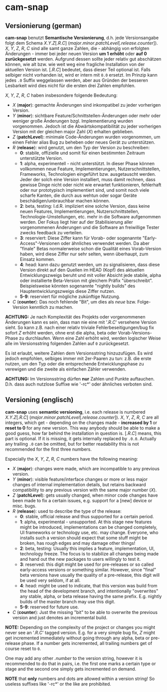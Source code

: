 # cam-snap

## Versionierung (german)

**cam-snap** benutzt __Semantische Versionierung__, d.h. jede Versionsangabe
folgt dem Schema
_X_._Y_._Z_[._R_._C_] (_major_._minor_._patchLevel_[._release_._counter_]).
_X_, _Y_, _Z_, _R_, _C_ sind alle samt ganze Zahlen, die - abhängig von
erfolgten Änderungen - immer bei jeder neuen Version **um 1 erhöht**
oder **auf 0 zurückgesetzt** werden. Aufgrund dessen sollte jeder relativ gut
abschätzen können, wie alt bzw. wie weit weg eine fragliche Installation von
der aktuellen Version ist. [._R_._C_] bedeutet, dass dieser Teil optional ist.
Falls selbiger nicht vorhanden ist, wird er intern mit `0.0` ersetzt.
Im Prinzip kann jedes `.0` Suffix weggelassen werden, aber aus Gründen der
besseren Lesbarkeit wird dies nicht für die ersten drei Zahlen empfohlen.

_X_, _Y_, _Z_, _R_, _C_ haben insbesondere folgende Bedeutung:
* _X_ (**major**): gemachte Änderungen sind inkompatibel zu jeder vorherigen
	Version.
* _Y_ (**minor**): sichtbare Feature/Schnittstellen-Änderungen oder mehr oder
	weniger große Änderungen bzgl. Implementierung wurden vorgenommen. Jedoch
	ist die Abwärtskompatibilität zu jeder vorherigen Version mit der
	gleichen major Zahl (_X_) erhalten geblieben.
* _Z_ (**patchLevel**): minimale Code-Änderungen wurden vorgenommen, um einen
	Fehler alias Bug zu beheben oder neues Gerät zu unterstützen.
* _R_ (**release**): wird genutzt, um den Typ der Version zu beschreiben:
	* **0**: stabile, offizielle und somit für einen bestimmten Zeitraum
		unterstützte Version.
	* **1**: alpha, experimentell - nicht unterstützt. In dieser Phase können
		vollkommen neue Feature, Implementierungen, Nutzerschnittstellen,
		Frameworks, Technologien eingeführt bzw. ausgetauscht werden. Jeder der
		solch eine Version installiert, muss damit rechnen, dass gewisse Dinge
		nicht oder nicht wie erwartet funktionieren, fehlerhaft oder nur
		prototypisch implementiert sind, und somit noch viele scharfe Kanten,
		die durch aus wehtun oder sogar Geräte beschädigen/unbrauchbar machen
		können.
	* **2**: beta, testing: I.d.R. impliziert eine solche Version, dass keine
		neuen Features, Implementierungen, Nutzerschnittstellen,
		Technologie-Umstellungen, etc. mehr in die Software aufgenommen werden.
		Der Fokus liegt hier auf der Stabilisierung aller vorgenommenen
		Änderungen und die Software an freiwillige Tester zwecks feedback zu
		verteilen.
	* **3**: reserviert: Diese Ziffer kann für Vorab- oder sogenannte
		"Early-Access"-Versionen oder ähnliches verwendet werden. Da aber
		"finale" Betas normalerweise schon die Qualität eines Vorab-Version
		haben, wird diese Ziffer nur sehr selten, wenn überhaupt, zum Einsatz
		kommen.
	* **4**: head: kann dazu genutzt werden, um zu signalisieren, dass diese
		Version direkt auf den Quellen im HEAD (Kopf) des aktuellen
		Entwicklungszweigs beruht und mit voller Absicht jede stabile, alpha
		oder installierte Beta-Version mit gleichem Präfix "überschreibt".
		Beispielsweise könnten sogenannte "nightly builds" des
		Hauptentwicklungszweigs diese Ziffer nutzen.
	* **5-9**: reserviert für mögliche zukünftige Nutzung.
* _C_ (**counter**): Das noch fehlende "Bit", um dies als _neue_ bzw.
	Folge-Version kenntlich zu machen.

**ACHTUNG:** Je nach Komplexität des Projekts oder vorgenommenen Änderungen
kann es sein, dass man nie eine mit '._R_._C_' versehene Version sieht. So kann
z.B. nach einer relativ triviale Fehlerbeseitigungen/bug fix sofort _Z_ erhöht
werden, ohne erst die alpha, beta oder Vorab-Versions-Phase zu durchlaufen.
Wenn eine Zahl erhöht wird, werden logischer Weise alle im Versionsstring
folgenden Zahlen auf `0` zurückgesetzt.

Es ist erlaubt, weitere Zahlen dem Versionsstring hinzuzufügen. Es wird jedoch
empfohlen, selbiges immer mit 2er-Paaren zu tun: z.B. die erste nutzen, um den
Typ oder die entsprechende Entwicklungsphase zu verewigen und die zweite als
einfachen Zähler verwenden.

**ACHTUNG:** Im Versionsstring dürfen **nur** Zahlen und Punkte auftauchen.
D.h. dass auch nutzlose Suffixe wie '-rc\*' oder ähnliches verboten sind.


## Versioning (englisch)

**cam-snap** uses __semantic versioning__, i.e. each release is numbered
_X_._Y_._Z_[._R_._C_] (_major_._minor_._patchLevel_[._release_._counter_]).
_X_, _Y_, _Z_, _R_, _C_ are all
integers, which get - depending on the changes made - **increased by 1** or
**reset to 0** for any new version. This way anybody should be able to make a
good guess, how far behind the installation in question is. [._R_._C_] means,
this part is optional.  If it is missing, it gets internally replaced by
`.0.0`. Actually any trailing `.0` can be omitted, but for better readability
this is not recommended for the first three numbers.

Especially the _X_, _Y_, _Z_, _R_, _C_ numbers have the following meaning:
* _X_ (**major**): changes were made, which are incompatible to any previous
	version.
* _Y_ (**minor**): visible feature/interface changes or more or less  major
	changes of internal implementation details, but retains backward
	compatibility to any previous version with the same major number (_X_).
* _Z_ (**patchLevel**): gets usually changed, when minor code changes have been
	made to fix a certain issues, e.g. support for a [new] device or misc. bugs.
* _R_ (**release**): used to describe the type of the release:
	* **0**: stable, official release and thus supported for a certain period.
	* **1**: alpha, experimental - unsupported. At this stage new features
		might be introduced, implementations can be changed completely, UI
		frameworks or technology use, etc. may change. Everyone, who installs
		such a version should expect that some stuff might be broken, has rough
		edges and may damage other things!
	* **2**: beta, testing: Usually this implies a feature, implementation, UI,
		technology freeze. The focus is to stabilize all changes being made and
		hand out the new packages to users willingly to test it.
	* **3**: reserved: this digit might be used for pre-releases or so called
		early-access versions or something similar. However, since "final" beta
		versions have usually the quality of a pre-release, this digit will be
		used very seldom, if at all.
	* **4**: head: might be used to indicate, that this version was build from
		the head of the development branch, and intentionally "overwrites" any
		stable, alpha, or beta release having the same prefix. E.g. nightly
		builds of the master branch may use this digit.
	* **5-9**: reserved for future use.
* _C_ (**counter**): Just the missing "bit" to be able to overwrite the
	previous version and just denotes an incremental build.

**NOTE:** Depending on the complexity of the project or changes you might never
see an '._R_._C_' tagged version. E.g. for a very simple bug fix, _Z_ might get
incremented immediately without going through any alpha, beta or pre-release
phase. If a number gets incremented, all trailing numbers get of course reset
to `0`.

One may add any other _.number_ to the version string, however it is
recommended to do that in pairs, i.e. the first one marks a certain type or
stage and the second one simply gets incremented on demand.

**NOTE** that **only** numbers and dots are allowed within a version string!
So useless suffixes like '-rc\*' or the like are prohibited.
